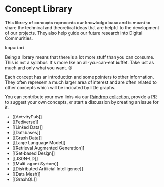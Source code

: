 # Concept Library

This library of concepts represents our knowledge base and is meant to share the technical and theoretical ideas that are helpful to the development of our projects. They also help guide our future research into Digital Communities.

> [!important]
> Being a library means that there is a lot more stuff than you can consume. This is not a syllabus. It's more like an all-you-can-eat buffet. Take just as much and only what you want. :wink:

Each concept has an introduction and some pointers to other information. They often represent a much larger area of interest and are often related to other concepts which will be indicated by little graphs.

You can contribute your own links via our [Raindrop collection](Raindrop.md), provide a [PR](pull-request.md) to suggest your own concepts, or start a discussion by creating an issue for it.

- [[ActivityPub]]
- [[Fediverse]]
- [[Linked Data]]
- [[Databases]]
- [[Graph Data]]
- [[Large Language Model]]
- [[Retrieval Augmented Generation]]
- [[Set-based Design]]
- [[JSON-LD]]
- [[Multi-agent System]]
- [[Distributed Artificial Intelligence]]
- [[Data Mesh]]
- [[GraphQL]]
